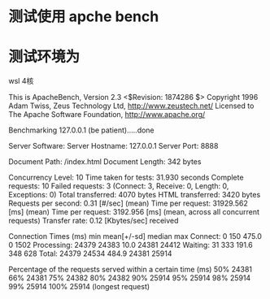 <!--
 * @Author: Firefly
 * @Date: 2020-04-29 09:52:40
 * @Descripttion: 
 * @LastEditTime: 2020-04-29 09:54:59
 -->

# 测试使用 apche bench

# 测试环境为

wsl 4核

This is ApacheBench, Version 2.3 <$Revision: 1874286 $>
Copyright 1996 Adam Twiss, Zeus Technology Ltd, http://www.zeustech.net/
Licensed to The Apache Software Foundation, http://www.apache.org/

Benchmarking 127.0.0.1 (be patient).....done


Server Software:
Server Hostname:        127.0.0.1
Server Port:            8888

Document Path:          /index.html
Document Length:        342 bytes

Concurrency Level:      10
Time taken for tests:   31.930 seconds
Complete requests:      10
Failed requests:        3
   (Connect: 3, Receive: 0, Length: 0, Exceptions: 0)
Total transferred:      4070 bytes
HTML transferred:       3420 bytes
Requests per second:    0.31 [#/sec] (mean)
Time per request:       31929.562 [ms] (mean)
Time per request:       3192.956 [ms] (mean, across all concurrent requests)
Transfer rate:          0.12 [Kbytes/sec] received

Connection Times (ms)
              min  mean[+/-sd] median   max
Connect:        0  150 475.0      0    1502
Processing: 24379 24383  10.0  24381   24412
Waiting:       31  333 191.6    348     628
Total:      24379 24534 484.9  24381   25914

Percentage of the requests served within a certain time (ms)
  50%  24381
  66%  24381
  75%  24382
  80%  24382
  90%  25914
  95%  25914
  98%  25914
  99%  25914
 100%  25914 (longest request)